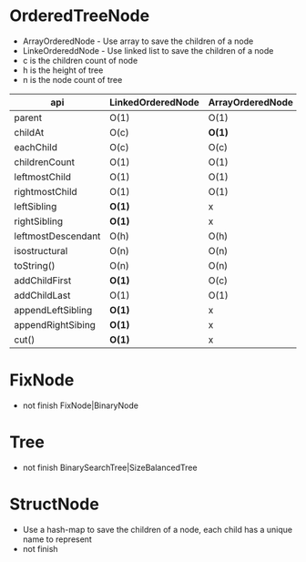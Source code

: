 # OrderedTreeNode
- ArrayOrderedNode - Use array to save the children of a node
- LinkeOrdereddNode - Use linked list to save the children of a node
- c is the children count of node
- h is the height of tree
- n is the node count of tree

api                |LinkedOrderedNode|ArrayOrderedNode
-------------------|-----------------|----------------
parent             |O(1)             |O(1)
childAt            |O(c)             |**O(1)**
eachChild          |O(c)             |O(c)
childrenCount      |O(1)             |O(1)
leftmostChild      |O(1)             |O(1)      
rightmostChild     |O(1)             |O(1)
leftSibling        |**O(1)**         |x
rightSibling       |**O(1)**         |x
leftmostDescendant |O(h)             |O(h)
isostructural      |O(n)             |O(n)
toString()         |O(n)             |O(n)
addChildFirst      |**O(1)**         |O(c)
addChildLast       |O(1)             |O(1)
appendLeftSibling  |**O(1)**         |x
appendRightSibing  |**O(1)**         |x         
cut()              |**O(1)**         |x

# FixNode
- not finish
FixNode|BinaryNode


# Tree
- not finish
BinarySearchTree|SizeBalancedTree


# StructNode
- Use a hash-map to save the children of a node, each child has a unique name to represent
- not finish
